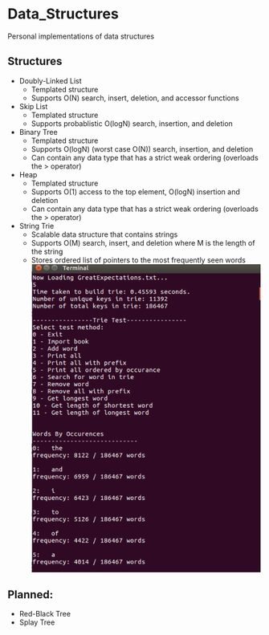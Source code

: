 # Data_Structures
Personal implementations of data structures 

## Structures
  * Doubly-Linked List
      * Templated structure 
      * Supports O(N) search, insert, deletion, and accessor functions
  * Skip List
      * Templated structure 
      * Supports probablistic O(logN) search, insertion, and deletion 
  * Binary Tree
      * Templated structure 
      * Supports O(logN) (worst case O(N)) search, insertion, and deletion
      * Can contain any data type that has a strict weak ordering (overloads the > operator)
  * Heap
      * Templated structure
      * Supports O(1) access to the top element, O(logN) insertion and deletion
      * Can contain any data type that has a strict weak ordering (overloads the > operator)
  * String Trie
      * Scalable data structure that contains strings
      * Supports O(M) search, insert, and deletion where M is the length of the string
      * Stores ordered list of pointers to the most frequently seen words
  ![picture alt](https://raw.githubusercontent.com/lcsfrey/Data_Structures/master/readme_images/img_string_record.png "String Record")

## Planned:
  * Red-Black Tree
  * Splay Tree
  
